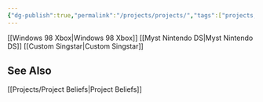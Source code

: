 ```yaml
---
{"dg-publish":true,"permalink":"/projects/projects/","tags":["projects, landing"],"noteIcon":""}
---
```



[[Windows 98 Xbox\|Windows 98 Xbox]]
[[Myst Nintendo DS\|Myst Nintendo DS]]
[[Custom Singstar\|Custom Singstar]]


## See Also
[[Projects/Project Beliefs\|Project Beliefs]]